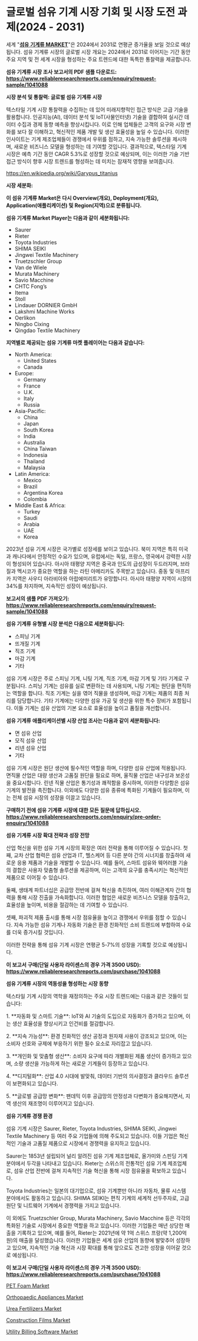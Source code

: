 <p><h1>글로벌 섬유 기계 시장 기회 및 시장 도전 과제(2024 - 2031)</h1></p><p>세계 "<strong><a href="https://www.reliableresearchreports.com/textile-machinery-r1041088">섬유 기계류 MARKET</a></strong>"은 2024에서 2031로 연평균 증가율을 보일 것으로 예상됩니다. 섬유 기계류 시장의 글로벌 시장 개요는 2024에서 2031로 이어지는 기간 동안 주요 지역 및 전 세계 시장을 형성하는 주요 트렌드에 대한 독특한 통찰력을 제공합니다.</p>
<p><strong>섬유 기계류 시장 조사 보고서의 PDF 샘플 다운로드: <a href="https://www.reliableresearchreports.com/enquiry/request-sample/1041088">https://www.reliableresearchreports.com/enquiry/request-sample/1041088</a></strong></p>
<p><strong>시장 분석 및 통찰력: 글로벌 섬유 기계류 시장</strong></p>
<p><p>텍스타일 기계 시장 통찰력을 수집하는 데 있어 미래지향적인 접근 방식은 고급 기술을 활용합니다. 인공지능(AI), 데이터 분석 및 IoT(사물인터넷) 기술을 결합하여 실시간 데이터 수집과 경제 동향 예측을 향상시킵니다. 이로 인해 업체들은 고객의 요구와 시장 변화를 보다 잘 이해하고, 혁신적인 제품 개발 및 생산 효율성을 높일 수 있습니다. 이러한 인사이트는 기계 제조업체들이 경쟁에서 우위를 점하고, 지속 가능한 솔루션을 제시하며, 새로운 비즈니스 모델을 형성하는 데 기여할 것입니다. 결과적으로, 텍스타일 기계 시장은 예측 기간 동안 CAGR 5.3%로 성장할 것으로 예상되며, 이는 이러한 기술 기반 접근 방식이 향후 시장 트렌드를 형성하는 데 미치는 잠재적 영향을 보여줍니다.</p></p>
<p><a href="%7CAUTHORITHY_DOMAIN_URL%7C">https://en.wikipedia.org/wiki/Garypus_titanius</a></p>
<p><strong>시장 세분화:</strong></p>
<p><strong>이 섬유 기계류 Market은 다시 Overview(개요), Deployment(개요), Application(애플리케이션) 및 Region(지역)으로 분류됩니다.</strong></p>
<p><strong>섬유 기계류 Market Player는 다음과 같이 세분화됩니다:</strong></p>
<p><ul><li>Saurer</li><li>Rieter</li><li>Toyota Industries</li><li>SHIMA SEIKI</li><li>Jingwei Textile Machinery</li><li>Truetzschler Group</li><li>Van de Wiele</li><li>Murata Machinery</li><li>Savio Macchine</li><li>CHTC Fong’s</li><li>Itema</li><li>Stoll</li><li>Lindauer DORNIER GmbH</li><li>Lakshmi Machine Works</li><li>Oerlikon</li><li>Ningbo Cixing</li><li>Qingdao Textile Machinery</li></ul></p>
<p><strong>지역별로 제공되는 섬유 기계류 마켓 플레이어는 다음과 같습니다:</strong></p>
<p><ul>
    <li>
        North America:
        <ul>
            <li>United States</li>
            <li>Canada</li>
        </ul>
    </li>
    <li>
        Europe:
        <ul>
            <li>Germany</li>
            <li>France</li>
            <li>U.K.</li>
            <li>Italy</li>
            <li>Russia</li>
        </ul>
    </li>
    <li>
        Asia-Pacific:
        <ul>
            <li>China</li>
            <li>Japan</li>
            <li>South Korea</li>
            <li>India</li>
            <li>Australia</li>
            <li>China Taiwan</li>
            <li>Indonesia</li>
            <li>Thailand</li>
            <li>Malaysia</li>
        </ul>
    </li>
    <li>
        Latin America:
        <ul>
            <li>Mexico</li>
            <li>Brazil</li>
            <li>Argentina Korea</li>
            <li>Colombia</li>
        </ul>
    </li>
    <li>
        Middle East & Africa:
        <ul>
            <li>Turkey</li>
            <li>Saudi</li>
            <li>Arabia</li>
            <li>UAE</li>
            <li>Korea</li>
        </ul>
    </li>
    </ul></p>
<p><p>2023년 섬유 기계 시장은 국가별로 성장세를 보이고 있습니다. 북미 지역은 특히 미국과 캐나다에서 안정적인 수요가 있으며, 유럽에서는 독일, 프랑스, 영국에서 강력한 시장이 형성되어 있습니다. 아시아 태평양 지역은 중국과 인도의 급성장이 두드러지며, 브라질과 멕시코가 중요한 역할을 하는 라틴 아메리카도 주목받고 있습니다. 중동 및 아프리카 지역은 사우디 아라비아와 아랍에미리트가 유망합니다. 아시아 태평양 지역이 시장의 34%를 차지하며, 지속적인 성장이 예상됩니다.</p></p>
<p><strong>보고서의 샘플 PDF 가져오기: <a href="https://www.reliableresearchreports.com/enquiry/request-sample/1041088">https://www.reliableresearchreports.com/enquiry/request-sample/1041088</a></strong></p>
<p><strong>섬유 기계류 유형별 시장 분석은 다음으로 세분화됩니다:</strong></p>
<p><ul><li>스피닝 기계</li><li>뜨개질 기계</li><li>직조 기계</li><li>마감 기계</li><li>기타</li></ul></p>
<p><p>섬유 기계 시장은 주로 스피닝 기계, 니팅 기계, 직조 기계, 마감 기계 및 기타 기계로 구분됩니다. 스피닝 기계는 섬유를 실로 변환하는 데 사용되며, 니팅 기계는 원단을 편직하는 역할을 합니다. 직조 기계는 실을 엮어 직물을 생성하며, 마감 기계는 제품의 최종 처리를 담당합니다. 기타 기계에는 다양한 섬유 가공 및 생산을 위한 특수 장비가 포함됩니다. 이들 기계는 섬유 산업의 기본 요소로 효율성을 높이고 품질을 개선합니다.</p></p>
<p><strong>섬유 기계류 애플리케이션별 시장 산업 조사는 다음과 같이 세분화됩니다:</strong></p>
<p><ul><li>면 섬유 산업</li><li>모직 섬유 산업</li><li>리넨 섬유 산업</li><li>기타</li></ul></p>
<p><p>섬유 기계 시장은 원단 생산에 필수적인 역할을 하며, 다양한 섬유 산업에 적용됩니다. 면직물 산업은 대량 생산과 고품질 원단을 필요로 하며, 울직물 산업은 내구성과 보온성을 중요시합니다. 린넨 직물 산업은 통기성과 쾌적함을 중시하며, 이러한 다양함은 섬유 기계의 발전을 촉진합니다. 이외에도 다양한 섬유 종류에 특화된 기계들이 필요하며, 이는 전체 섬유 시장의 성장을 이끌고 있습니다.</p></p>
<p><strong>구매하기 전에 섬유 기계류 시장에 대한 모든 질문에 답하십시오. <a href="https://www.reliableresearchreports.com/enquiry/pre-order-enquiry/1041088">https://www.reliableresearchreports.com/enquiry/pre-order-enquiry/1041088</a></strong></p>
<p><strong>섬유 기계류 시장 확대 전략과 성장 전망</strong></p>
<p><p>산업 혁신을 위한 섬유 기계 시장의 확장은 여러 전략을 통해 이루어질 수 있습니다. 첫째, 교차 산업 협력은 섬유 산업과 IT, 헬스케어 등 다른 분야 간의 시너지를 창출하여 새로운 응용 제품과 기술을 개발할 수 있습니다. 예를 들어, 스마트 섬유와 웨어러블 기술의 결합은 사용자 맞춤형 솔루션을 제공하며, 이는 고객의 요구를 충족시키는 혁신적인 제품으로 이어질 수 있습니다.</p><p>둘째, 생태계 파트너십은 공급망 전반에 걸쳐 혁신을 촉진하며, 여러 이해관계자 간의 협력을 통해 시장 진출을 가속화합니다. 이러한 협업은 새로운 비즈니스 모델을 창출하고, 효율성을 높이며, 비용을 절감하는 데 기여할 수 있습니다.</p><p>셋째, 파괴적 제품 출시를 통해 시장 점유율을 높이고 경쟁에서 우위를 점할 수 있습니다. 지속 가능한 섬유 기계나 자동화 기술은 환경 친화적인 소비 트렌드에 부합하여 수요를 더욱 증가시킬 것입니다.</p><p>이러한 전략을 통해 섬유 기계 시장은 연평균 5-7%의 성장을 기록할 것으로 예상됩니다.</p></p>
<p><strong>이 보고서 구매(단일 사용자 라이센스의 경우 가격 3500 USD): <a href="https://www.reliableresearchreports.com/purchase/1041088">https://www.reliableresearchreports.com/purchase/1041088</a></strong></p>
<p><strong>섬유 기계류 시장의 역동성을 형성하는 시장 동향</strong></p>
<p><p>텍스타일 기계 시장의 역학을 재정의하는 주요 시장 트렌드에는 다음과 같은 것들이 있습니다:</p><p>1. **자동화 및 스마트 기술**: IoT와 AI 기술의 도입으로 자동화가 증가하고 있으며, 이는 생산 효율성을 향상시키고 인건비를 절감합니다.</p><p>2. **지속 가능성**: 환경 친화적인 생산 공정과 원자재 사용이 강조되고 있으며, 이는 소비자 선호와 규제에 부응하기 위한 필수 요소로 자리잡고 있습니다.</p><p>3. **개인화 및 맞춤형 생산**: 소비자 요구에 따라 개별화된 제품 생산이 증가하고 있으며, 소량 생산을 가능하게 하는 새로운 기계들이 등장하고 있습니다.</p><p>4. **디지털화**: 산업 4.0 시대에 발맞춰, 데이터 기반의 의사결정과 클라우드 솔루션이 보편화되고 있습니다.</p><p>5. **글로벌 공급망 변화**: 팬데믹 이후 공급망의 안정성과 다변화가 중요해지면서, 지역 생산의 재조명이 이루어지고 있습니다.</p></p>
<p><strong>섬유 기계류 경쟁 환경</strong></p>
<p><p>섬유 기계 시장은 Saurer, Rieter, Toyota Industries, SHIMA SEIKI, Jingwei Textile Machinery 등 여러 주요 기업들에 의해 주도되고 있습니다. 이들 기업은 혁신적인 기술과 고품질 제품으로 시장에서 경쟁력을 유지하고 있습니다.</p><p>Saurer는 1853년 설립되어 널리 알려진 섬유 기계 제조업체로, 올가미와 스핀딩 기계 분야에서 두각을 나타내고 있습니다. Rieter는 스위스의 전통적인 섬유 기계 제조업체로, 섬유 산업 전반에 걸쳐 지속적인 기술 혁신을 통해 시장 점유율을 확보하고 있습니다. </p><p>Toyota Industries는 일본의 대기업으로, 섬유 기계뿐만 아니라 자동차, 물류 시스템 분야에서도 활동하고 있습니다. SHIMA SEIKI는 편직 기계의 세계적 선두주자로, 고급 원단 및 니트웨어 기계에서 경쟁력을 가지고 있습니다.</p><p>이 외에도 Truetzschler Group, Murata Machinery, Savio Macchine 등은 각각의 특화된 기술로 시장에서 중요한 역할을 하고 있습니다. 이러한 기업들은 매년 상당한 매출을 기록하고 있으며, 예를 들어, Rieter는 2021년에 약 1억 스위스 프랑(약 1,200억 원)의 매출을 달성했습니다. 이러한 기업들은 세계 섬유 산업의 동향에 발맞추어 성장하고 있으며, 지속적인 기술 혁신과 시장 확대를 통해 앞으로도 견고한 성장을 이어갈 것으로 예상됩니다.</p></p>
<p><strong>이 보고서 구매(단일 사용자 라이센스의 경우 가격 3500 USD): <a href="https://www.reliableresearchreports.com/purchase/1041088">https://www.reliableresearchreports.com/purchase/1041088</a></strong></p>
<p><p><a href="https://medium.com/@lindakreitz382024/this-report-aims-to-provide-a-comprehensive-presentation-of-the-global-market-for-pet-foam-with-dd8b73018e43">PET Foam Market</a></p><p><a href="https://www.linkedin.com/pulse/orthopaedic-appliances-market-growth-segmentation-regional-dpeff?trackingId=4Gm6nUB9SpGqrM%2F%2BQu7yyg%3D%3D">Orthopaedic Appliances Market</a></p><p><a href="https://issuu.com/reportprime-2/docs/urea-fertilizers-market-size-2030.p_45cdf1f9826d37">Urea Fertilizers Market</a></p><p><a href="https://medium.com/@raperang95/the-construction-films-market-is-experiencing-higher-than-anticipated-demand-compared-to-aed23830c6bd">Construction Films Market</a></p><p><a href="https://github.com/petbigbeepjn/Market-Research-Report-List-1/blob/main/utility-billing-software-market.md">Utility Billing Software Market</a></p></p>